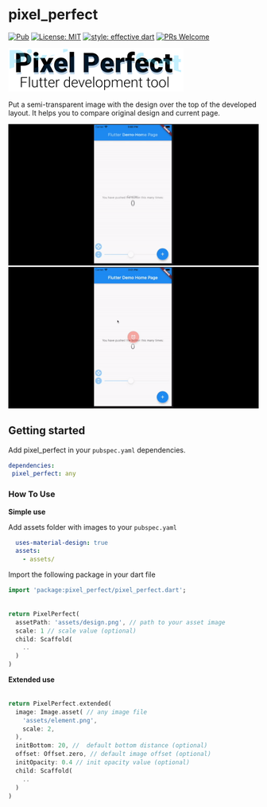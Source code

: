 # pixel_perfect

[![Pub](https://img.shields.io/pub/v/pixel_perfect.svg)](https://pub.dartlang.org/packages/pixel_perfect)
[![License: MIT](https://img.shields.io/badge/license-MIT-blue.svg)](https://opensource.org/licenses/MIT)
[![style: effective dart](https://img.shields.io/badge/style-effective_dart-40c4ff.svg)](https://pub.dev/packages/effective_dart)
[![PRs Welcome](https://img.shields.io/badge/PRs-welcome-brightgreen.svg)](https://github.com/kherel/pixel_perfect)

![logo](logo.png)

Put a semi-transparent image with the design over the top of the developed layout. It helps you to compare original design and current page.

![demo1](demo1.gif)
![demo2](demo2.gif)

## Getting started

Add pixel_perfect in your `pubspec.yaml` dependencies.

```yaml
dependencies:
 pixel_perfect: any
```

### How To Use

**Simple use**

Add assets folder with images to your `pubspec.yaml`

```yaml
  uses-material-design: true
  assets:
    - assets/
```

Import the following package in your dart file

```dart
import 'package:pixel_perfect/pixel_perfect.dart';
```

```dart

return PixelPerfect(
  assetPath: 'assets/design.png', // path to your asset image
  scale: 1 // scale value (optional)
  child: Scaffold(
    ..
  )
)
```

**Extended use**

```dart

return PixelPerfect.extended(
  image: Image.asset( // any image file
    'assets/element.png',
    scale: 2,
  ), 
  initBottom: 20, //  default bottom distance (optional)
  offset: Offset.zero, // default image offset (optional)
  initOpacity: 0.4 // init opacity value (optional)
  child: Scaffold(
    ..
  )
)
```